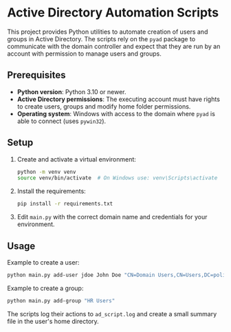 # Active Directory Automation Scripts

This project provides Python utilities to automate creation of users and groups in Active Directory. The scripts rely on the `pyad` package to communicate with the domain controller and expect that they are run by an account with permission to manage users and groups.

## Prerequisites

- **Python version**: Python 3.10 or newer.
- **Active Directory permissions**: The executing account must have rights to create users, groups and modify home folder permissions.
- **Operating system**: Windows with access to the domain where `pyad` is able to connect (uses `pywin32`).

## Setup

1. Create and activate a virtual environment:
   ```bash
   python -m venv venv
   source venv/bin/activate  # On Windows use: venv\Scripts\activate
   ```
2. Install the requirements:
   ```bash
   pip install -r requirements.txt
   ```
3. Edit `main.py` with the correct domain name and credentials for your environment.

## Usage

Example to create a user:

```bash
python main.py add-user jdoe John Doe "CN=Domain Users,CN=Users,DC=poliforma,DC=local"
```

Example to create a group:

```bash
python main.py add-group "HR Users"
```

The scripts log their actions to `ad_script.log` and create a small summary file in the user's home directory.

